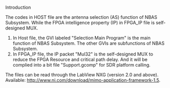 Introduction

The codes in HOST file are the antenna selection (AS) function of NBAS Subsystem. While the FPGA intelligence property (IP) in FPGA_IP file is self-designed MUX.  

1. In Host file, the GVI labeled "Selection Main Program" is the main function of NBAS Subsystem. The other GVIs are subfunctions of NBAS Subsystem.
2. In FPGA_IP file, the IP packet "Mul32" is the self-designed MUX to reduce the FPGA Resource and critical path delay. And it will be complied into a bit file "Support.gcomp" for SDR platform calling. 

The files can be read through the LabView NXG (version 2.0 and above). Available:  http://www.ni.com/download/mimo-application-framework-1.5.
